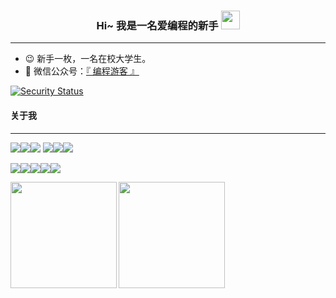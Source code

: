 <h3 align='center'>Hi~ 我是一名爱编程的新手  <img src="https://raw.githubusercontent.com/MartinHeinz/MartinHeinz/master/wave.gif" width="30px"></h3>
<hr/>



- 😉 新手一枚，一名在校大学生。
- 💬 微信公众号：<a href="./img/微信公众号.png" target="_blank">『 编程游客 』</a>

[![Security Status](https://www.murphysec.com/platform3/v3/badge/1610448892957601792.svg?t=1)](https://www.murphysec.com/accept?code=03c88fca1ad0c22dcb19f8b908880791&type=1&from=2&t=2)

<h4>关于我</h4>

<hr/>

<a href="./img/微信公众号.png"><img src="https://img.shields.io/badge/公众号-编程游客-green?style=flat&logo=WeChat&logoColor=white&color=2bbc8a"  /></a><a href="https://gitee.com/fuyim"><img src="https://img.shields.io/badge/开源-gitee-green?style=flat&logo=Gitee&logoColor=white&color=2bbc8a"  /></a><a href="https://github.com/fuyim"><img src="https://img.shields.io/badge/开源-github-green?style=flat&logo=GitHub&logoColor=white&color=2bbc8a"  /></a>
<a href="./img/微信公众号.png"><img src="https://img.shields.io/badge/公众号-编程游客-green?style=flat&logo=WeChat&logoColor=white&color=2bbc8a"  /></a><a href="https://gitee.com/fuyim"><img src="https://img.shields.io/badge/开源-gitee-green?style=flat&logo=Gitee&logoColor=white&color=2bbc8a"  /></a><a href="https://github.com/fuyim"><img src="https://img.shields.io/badge/开源-github-green?style=flat&logo=GitHub&logoColor=white&color=2bbc8a"  /></a>

<img src="https://img.shields.io/badge/code-java-green?style=flat&logoColor=white&color=2bbc8a"  /><img src="https://img.shields.io/badge/code-js-green?style=flat&logo=javascript&logoColor=white&color=2bbc8a"  /><img src="https://img.shields.io/badge/Code-Vue-informational?style=flat&logo=vue.js&logoColor=white&color=2bbc8a"  /><img src="https://img.shields.io/badge/Editor-IntelliJ_IDEA-informational?style=flat&logo=intellij-idea&logoColor=white&color=2bbc8a"  /><img src="https://img.shields.io/badge/Editor-IntelliJ_WebStorm-informational?style=flat&logo=WebStorm&logoColor=white&color=2bbc8a"  />

<img align="left" height="170px" src="https://github-readme-stats.vercel.app/api?username=fuyim&theme=moltack&show_icons=true&locale=cn&bg_color=0,c0c0aa,1fddff,4CA1AF" /><img align="left" height="170px" src="https://github-readme-stats.vercel.app/api/top-langs/?username=fuyim&hide_border=true&bg_color=0,c0c0aa,1cefff&locale=cn" />









